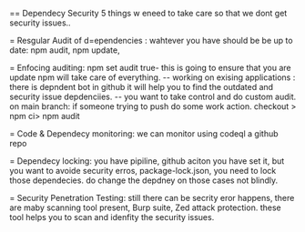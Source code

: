 == Dependecy Security
5 things w eneed to take care so that we dont get security issues..

= Resgular Audit of d=ependencies : wahtever you have should be be up to date:  npm audit, npm update,

= Enfocing auditing:  npm set audit true- this is going to ensure that you are update npm will take care of everything.
--  working on exising applications : there is depndent bot in github it will help you to find the outdated and security issue depdenciies. 
-- you want to take control and do custom audit. on main branch: if someone trying to push do some work action. checkout > npm ci> npm audit

= Code & Dependecy monitoring:  we can monitor using codeql a github repo

= Dependecy locking: you have pipiline, github aciton you have set it, but you want to avoide security erros, package-lock.json, you need to lock those dependecies. do change the depdney on those cases not blindly.

= Security Penetration Testing: still there can be secrity eror happens, there are maby scanning tool present, Burp suite, Zed attack protection. these tool helps you to scan and idenfity the security issues. 


